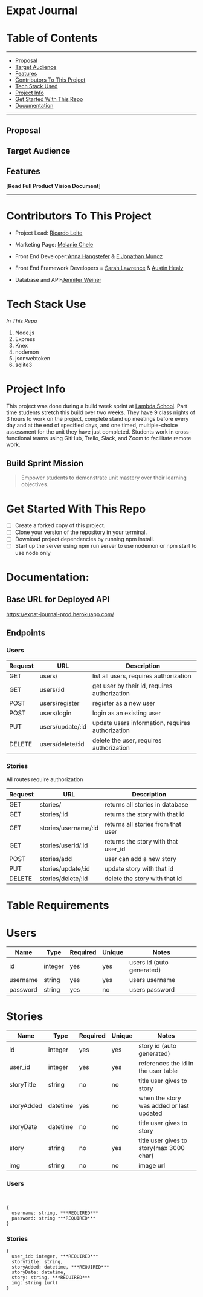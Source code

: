 
# Expat Journal

> 


# Table of Contents
---

  - [Proposal](#proposal)
  - [Target Audience](#target-audience)
  - [Features](#features)
  - [Contributors To This Project](#contributors-to-this-project)
  - [Tech Stack Used](#contributors-to-this-project)
  - [Project Info](#project-info)
  - [Get Started With This Repo](#get-started-with-this-repo)
  - [Documentation](#documentation)

---
## Proposal

<!-- Add this later -->

## Target Audience

<!-- Add this later -->


## Features

<!-- add this later -->

[**Read Full Product Vision Document**] 
<!-- add this later this week -->

---
# Contributors To This Project
- Project Lead: [Ricardo Leite](https://github.com/ricardo-ljr)
- Marketing Page: [Melanie Chele](https://github.com/melaniechele)
- Front End Developer:[Anna Hangstefer](https://github.com/AHangstefer) & [E Jonathan Munoz](https://github.com/Johnjohnn)
- Front End Framework Developers = [Sarah Lawrence](https://github.com/SarahMLawrence) & [Austin Healy](https://github.com/AustinJHealy)

- Database and API-[Jennifer Weiner](https://github.com/weinerjm14) 
  

# Tech Stack Use
*In This Repo*
1. Node.js
2. Express
3. Knex
4. nodemon
5. jsonwebtoken
6. sqlite3

# Project Info
This project was done during a build week sprint at [Lambda School](https://lambdaschool.com). Part time students stretch this build over two weeks. They have 9 class nights of 3 hours to work on the project, complete stand up meetings before every day and at the end of specified days, and one timed, multiple-choice assessment for the unit they have just completed. Students work in cross-functional teams using GitHub, Trello, Slack, and Zoom to facilitate remote work.
## Build Sprint Mission
>Empower students to demonstrate unit mastery over their learning objectives.

# Get Started With This Repo

- [ ] Create a forked copy of this project.
- [ ] Clone your version of the repository in your terminal.
- [ ] Download project dependencies by running npm install.
- [ ] Start up the server using npm run server to use nodemon or npm start to use node only

# Documentation:

## Base URL for Deployed API
https://expat-journal-prod.herokuapp.com/


## Endpoints

### Users
| Request | URL              | Description                                      |
| ------- | ---------------- | ------------------------------------------------ |
| GET     | users/           | list all users, requires authorization           |
| GET     | users/:id        | get user by their id, requires authorization     |
| POST    | users/register   | register as a new user                           |
| POST    | users/login      | login as an existing user                        |
| PUT     | users/update/:id | update users information, requires authorization |
| DELETE  | users/delete/:id | delete the user, requires authorization          |

### Stories

All routes require authorization

| Request | URL                  | Description                         |
| ------- | -------------------- | ----------------------------------- |
| GET     | stories/             | returns all stories in database     |
| GET     | stories/:id          | returns the story with that id      |
| GET     | stories/username/:id | returns all stories from that user  |
| GET     | stories/userid/:id   | returns the story with that user_id |
| POST    | stories/add          | user can add a new story            |
| PUT     | stories/update/:id   | update story with that id           |
| DELETE  | stories/delete/:id   | delete the story with that id       |


# Table Requirements
# Users
| Name     | Type    | Required | Unique | Notes                     |
| -------- | ------- | -------- | ------ | ------------------------- |
| id       | integer | yes      | yes    | users id (auto generated) |
| username | string  | yes      | yes    | users username            |
| password | string  | yes      | no     | users password            |

# Stories
| Name       | Type     | Required | Unique | Notes                                    |
| ---------- | -------- | -------- | ------ | ---------------------------------------- |
| id         | integer  | yes      | yes    | story id (auto generated)                |
| user_id    | integer  | yes      | yes    | references the id in the user table      |
| storyTitle | string   | no       | no     | title user gives to story                |
| storyAdded | datetime | yes      | no     | when the story was added or last updated |
| storyDate  | datetime | no       | no     | title user gives to story                |
| story      | string   | no       | yes    | title user gives to story(max 3000 char) |
| img        | string   | no       | no     | image url                                |

### Users
​
```
{
  username: string, ***REQUIRED***
  password: string ***REQUIRED***  
}
```

### Stories
```
{
  user_id: integer, ***REQUIRED***  
  storyTitle: string,
  storyAdded: datetime, ***REQUIRED***  
  storyDate: datetime,
  story: string, ***REQUIRED***  
  img: string (url)
}
```